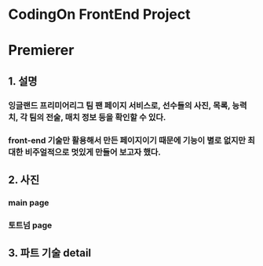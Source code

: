 # CodingOn FrontEnd Project
# Premierer
## 1. 설명
### 잉글랜드 프리미어리그 팀 팬 페이지 서비스로, 선수들의 사진, 목록, 능력치, 각 팀의 전술, 매치 정보 등을 확인할 수 있다.
### front-end 기술만 활용해서 만든 페이지이기 때문에 기능이 별로 없지만 최대한 비주얼적으로 멋있게 만들어 보고자 했다.
## 2. 사진
### main page
### 
### 토트넘 page
###
## 3. 파트 기술 detail
